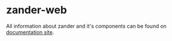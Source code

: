 # zander-web
All information about zander and it's components can be found on [documentation site](https://zanderdocs.benrobson.me).
